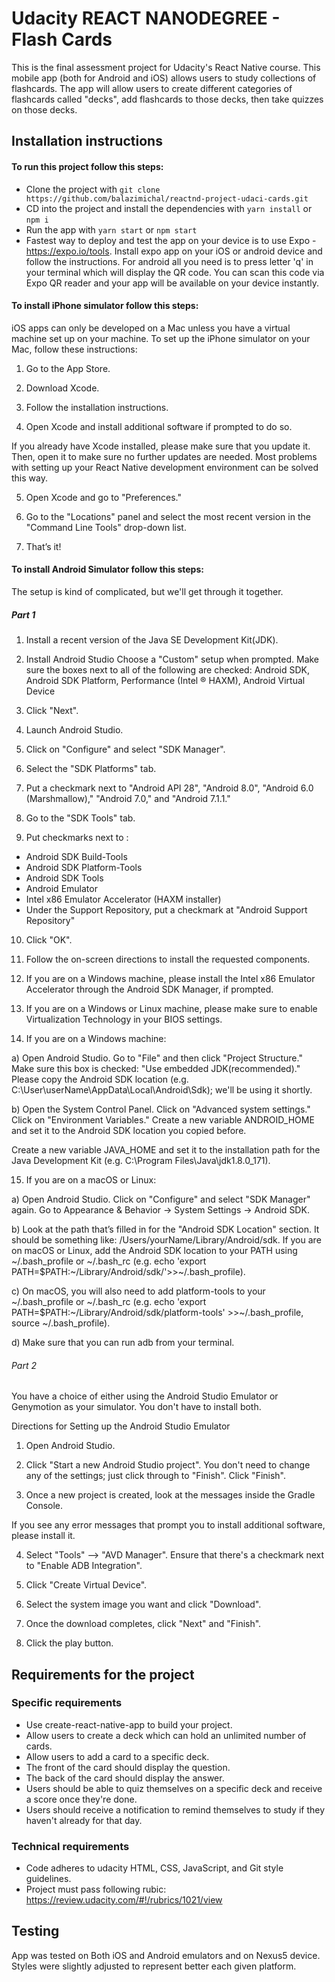 # Udacity REACT NANODEGREE - Flash Cards

This is the final assessment project for Udacity's React Native course. This mobile app (both for Android and iOS) allows users to study collections of flashcards. The app will allow users to create different categories of flashcards called "decks", add flashcards to those decks, then take quizzes on those decks.

## Installation instructions

#### To run this project follow this steps:

- Clone the project with ```git clone https://github.com/balazimichal/reactnd-project-udaci-cards.git```
- CD into the project and install the dependencies with ```yarn install``` or ```npm i```
- Run the app with ```yarn start``` or ```npm start```
- Fastest way to deploy and test the app on your device is to use Expo - https://expo.io/tools. Install expo app on your iOS or android device and follow the instructions. For android all you need is to press letter 'q' in your terminal which will display the QR code. You can scan this code via Expo QR reader and your app will be available on your device instantly.

#### To install iPhone simulator follow this steps:

iOS apps can only be developed on a Mac unless you have a virtual machine set up on your machine. To set up the iPhone simulator on your Mac, follow these instructions:

1) Go to the App Store.

2) Download Xcode.

3) Follow the installation instructions.

4) Open Xcode and install additional software if prompted to do so.

If you already have Xcode installed, please make sure that you update it. Then, open it to make sure no further updates are needed. Most problems with setting up your React Native development environment can be solved this way.

5) Open Xcode and go to "Preferences."

6) Go to the "Locations" panel and select the most recent version in the "Command Line Tools" drop-down list.

7) That’s it!

#### To install Android Simulator follow this steps:

The setup is kind of complicated, but we'll get through it together.

##### Part 1

1) Install a recent version of the Java SE Development Kit(JDK).

2) Install Android Studio Choose a "Custom" setup when prompted. Make sure the boxes next to all of the following are checked:
Android SDK, Android SDK Platform, Performance (Intel ® HAXM), Android Virtual Device

3) Click "Next".

4) Launch Android Studio.

5) Click on "Configure" and select "SDK Manager".

6) Select the "SDK Platforms" tab.

7) Put a checkmark next to "Android API 28", "Android 8.0", "Android 6.0 (Marshmallow)," "Android 7.0," and "Android 7.1.1."

8) Go to the "SDK Tools" tab.

9) Put checkmarks next to :
- Android SDK Build-Tools
- Android SDK Platform-Tools
- Android SDK Tools
- Android Emulator
- Intel x86 Emulator Accelerator (HAXM installer)
- Under the Support Repository, put a checkmark at "Android Support Repository"

10) Click "OK".

11) Follow the on-screen directions to install the requested components.

12) If you are on a Windows machine, please install the Intel x86 Emulator Accelerator through the Android SDK Manager, if prompted.

13) If you are on a Windows or Linux machine, please make sure to enable Virtualization Technology in your BIOS settings.

14) If you are on a Windows machine:

a) Open Android Studio. Go to "File" and then click "Project Structure." Make sure this box is checked: "Use embedded JDK(recommended)." Please copy the Android SDK location (e.g. C:\User\userName\AppData\Local\Android\Sdk); we'll be using it shortly.

b) Open the System Control Panel. Click on "Advanced system settings." Click on "Environment Variables." Create a new variable ANDROID_HOME and set it to the Android SDK location you copied before.

Create a new variable JAVA_HOME and set it to the installation path for the Java Development Kit (e.g. C:\Program Files\Java\jdk1.8.0_171).

15) If you are on a macOS or Linux:

a) Open Android Studio. Click on "Configure" and select "SDK Manager" again. Go to Appearance & Behavior -> System Settings -> Android SDK.

b) Look at the path that’s filled in for the "Android SDK Location" section. It should be something like: /Users/yourName/Library/Android/sdk. If you are on macOS or Linux, add the Android SDK location to your PATH using ~/.bash_profile or ~/.bash_rc (e.g. echo 'export PATH=$PATH:~/Library/Android/sdk/'>>~/.bash_profile).

c) On macOS, you will also need to add platform-tools to your ~/.bash_profile or ~/.bash_rc (e.g. echo 'export PATH=$PATH:~/Library/Android/sdk/platform-tools' >>~/.bash_profile, source ~/.bash_profile).

d) Make sure that you can run adb from your terminal.

###### Part 2

You have a choice of either using the Android Studio Emulator or Genymotion as your simulator. You don't have to install both.

Directions for Setting up the Android Studio Emulator

1) Open Android Studio.

2) Click "Start a new Android Studio project". You don't need to change any of the settings; just click through to "Finish". Click "Finish".

3) Once a new project is created, look at the messages inside the Gradle Console.

If you see any error messages that prompt you to install additional software, please install it.

4) Select "Tools" --> "AVD Manager". Ensure that there's a checkmark next to "Enable ADB Integration".

5) Click "Create Virtual Device".

6) Select the system image you want and click "Download".

7) Once the download completes, click "Next" and "Finish".

8) Click the play button.




## Requirements for the project

### Specific requirements
- Use create-react-native-app to build your project.
- Allow users to create a deck which can hold an unlimited number of cards.
- Allow users to add a card to a specific deck.
- The front of the card should display the question.
- The back of the card should display the answer.
- Users should be able to quiz themselves on a specific deck and receive a score once they're done.
- Users should receive a notification to remind themselves to study if they haven't already for that day.

### Technical requirements
- Code adheres to udacity HTML, CSS, JavaScript, and Git style guidelines.
- Project must pass following rubic: https://review.udacity.com/#!/rubrics/1021/view

## Testing
App was tested on Both iOS and Android emulators and on Nexus5 device. Styles were slightly adjusted to represent better each given platform.
